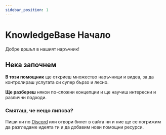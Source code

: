 ```yaml
---
sidebar_position: 1
---
```



# KnowledgeBase Начало

Добре дошъл в нашият наръчник!

## Нека започнем

**В този помощник** ще откриеш множество наръчници и видеа, за да контролираш услугата си супер бързо и лесно.

**Ще разбереш** някои по-сложни концепции и ще научиш интересни и различни подходи.


### Смяташ, че нещо липсва?
Пиши ни по [Discord](https://discord.com/invite/Htq7AVS) или отвори билет в сайта ни и ние ще се погрижим да разгледаме идеята ти и да добавим нови помощни ресурси.